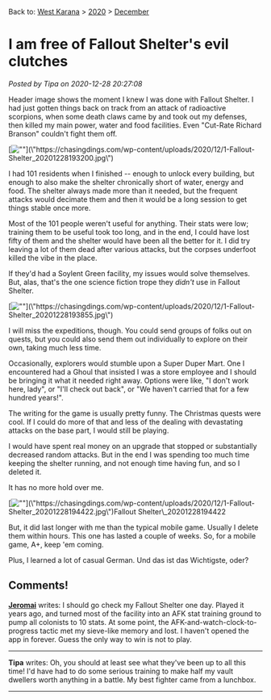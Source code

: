 Back to: [West Karana](/posts/westkarana.md) > [2020](/posts/2020/westkarana.md) > [December](./westkarana.md)
# I am free of Fallout Shelter's evil clutches

*Posted by Tipa on 2020-12-28 20:27:08*


Header image shows the moment I knew I was done with Fallout Shelter. I had just gotten things back on track from an attack of radioactive scorpions, when some death claws came by and took out my defenses, then killed my main power, water and food facilities. Even \"Cut-Rate Richard Branson\" couldn't fight them off.



[![\"\"](\"https://chasingdings.com/wp-content/uploads/2020/12/1-Fallout-Shelter_20201228193200.jpg\")](\"https://chasingdings.com/wp-content/uploads/2020/12/1-Fallout-Shelter_20201228193200.jpg\")

I had 101 residents when I finished -- enough to unlock every building, but enough to also make the shelter chronically short of water, energy and food. The shelter always made more than it needed, but the frequent attacks would decimate them and then it would be a long session to get things stable once more.



Most of the 101 people weren't useful for anything. Their stats were low; training them to be useful took too long, and in the end, I could have lost fifty of them and the shelter would have been all the better for it. I did try leaving a lot of them dead after various attacks, but the corpses underfoot killed the vibe in the place.



If they'd had a Soylent Green facility, my issues would solve themselves. But, alas, that's the one science fiction trope they *didn't* use in Fallout Shelter.



[![\"\"](\"https://chasingdings.com/wp-content/uploads/2020/12/1-Fallout-Shelter_20201228193855.jpg\")](\"https://chasingdings.com/wp-content/uploads/2020/12/1-Fallout-Shelter_20201228193855.jpg\")

I will miss the expeditions, though. You could send groups of folks out on quests, but you could also send them out individually to explore on their own, taking much less time.



Occasionally, explorers would stumble upon a Super Duper Mart. One I encountered had a Ghoul that insisted I was a store employee and I should be bringing it what it needed right away. Options were like, \"I don't work here, lady\", or \"I'll check out back\", or \"We haven't carried that for a few hundred years!\".



The writing for the game is usually pretty funny. The Christmas quests were cool. If I could do more of that and less of the dealing with devastating attacks on the base part, I would still be playing.



I would have spent real money on an upgrade that stopped or substantially decreased random attacks. But in the end I was spending too much time keeping the shelter running, and not enough time having fun, and so I deleted it.



It has no more hold over me.



[![\"\"](\"https://chasingdings.com/wp-content/uploads/2020/12/1-Fallout-Shelter_20201228194422.jpg\")](\"https://chasingdings.com/wp-content/uploads/2020/12/1-Fallout-Shelter_20201228194422.jpg\")Fallout Shelter\_20201228194422

But, it did last longer with me than the typical mobile game. Usually I delete them within hours. This one has lasted a couple of weeks. So, for a mobile game, A+, keep 'em coming.



Plus, I learned a lot of casual German. Und das ist das Wichtigste, oder?



## Comments!

**[Jeromai](https://whyigame.wordpress.com)** writes: I should go check my Fallout Shelter one day. Played it years ago, and turned most of the facility into an AFK stat training ground to pump all colonists to 10 stats. At some point, the AFK-and-watch-clock-to-progress tactic met my sieve-like memory and lost. I haven't opened the app in forever. Guess the only way to win is not to play.

---

**Tipa** writes: Oh, you should at least see what they've been up to all this time! I'd have had to do some serious training to make half my vault dwellers worth anything in a battle. My best fighter came from a lunchbox.

---

